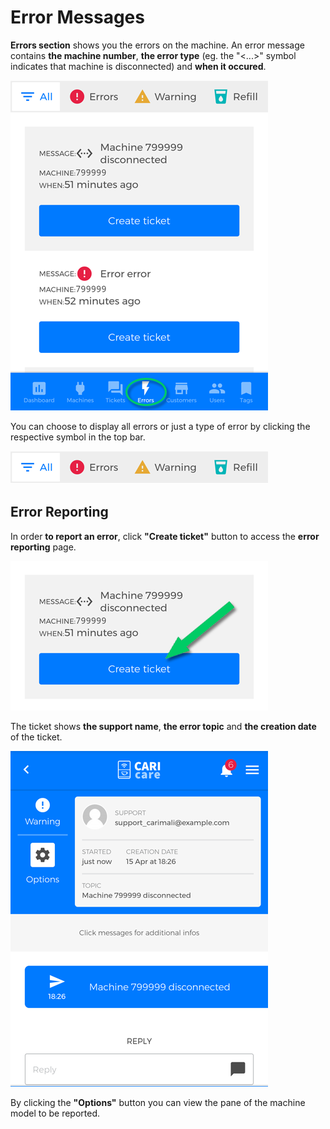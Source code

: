 # Error Messages

**Errors section** shows you the errors on the machine. 
An error message contains **the machine number**, **the error type** (eg. the "<...>" symbol indicates that machine is disconnected) and **when it occured**.

<kbd>![Errors Section](_images/errors01.png)</kbd>

You can choose to display all errors or just a type of error by clicking the respective symbol in the top bar.


<kbd>![Errors bar](_images/errors02.png)</kbd>



## Error Reporting

In order **to report an error**, click **"Create ticket"** button to access the **error reporting** page.


<kbd>![Create ticket](_images/errors-ticket.png)</kbd>

The ticket shows **the support name**, **the error topic** and **the creation date** of the ticket.

<kbd>![Reporting Page](_images/errors03.png)</kbd>

By clicking the **"Options"** button you can view the pane of the machine model to be reported.


